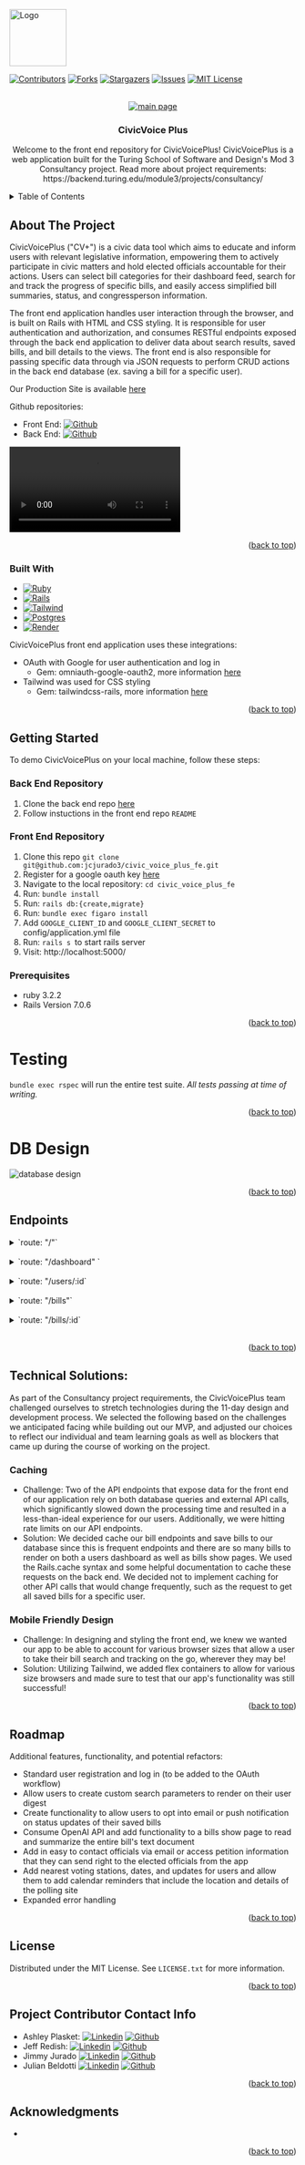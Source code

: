 <a name="readme-top"></a>

<!-- PROJECT SHIELDS -->
<a href="https://civic-voice-plus-fe.onrender.com/">
  <img src="app/assets/images/cvp_logo.png" alt="Logo" width="100" height="100">
</a>

[![Contributors][contributors-shield]][contributors-url]
[![Forks][forks-shield]][forks-url]
[![Stargazers][stars-shield]][stars-url]
[![Issues][issues-shield]][issues-url]
[![MIT License][license-shield]][license-url]


<!-- PROJECT LOGO -->
<br />
<div align="center">
  <a href="https://github.com/jcjurado3/civic_voice_plus_fe">
    <img src="app/assets/images/CVP main.png" alt="main page">
  </a>

<h3 align="center">CivicVoice Plus</h3>

  <p align="center">
    Welcome to the front end repository for CivicVoicePlus!
    CivicVoicePlus is a web application built for the Turing School of Software and Design's Mod 3 Consultancy project. Read more about project requirements: https://backend.turing.edu/module3/projects/consultancy/
  </p>
</div>



<!-- TABLE OF CONTENTS -->
<details>
  <summary>Table of Contents</summary>
  <ol>
    <li>
      <a href="#about-the-project">About The Project</a>
      <ul>
        <li><a href="#built-with">Built With</a></li>
      </ul>
    </li>
    <li>
      <a href="#getting-started">Getting Started</a>
      <ul>
        <li><a href="#prerequisites">Prerequisites</a></li>
        <li><a href="#Back End Repository">Back End Repository</a></li>
        <li><a href="#Front End Repository">Front End Repository</a></li>
      </ul>
    </li>
    <li><a href="#testing">Testing</a></li>
    <li><a href="#DB Design">DB Design</a></li>
    <li><a href="#Endpoints">Endpoints</a></li>
    <li><a href="#Technical Solutions">Technical Solutions</a></li>
    <li><a href="#Roadmap">Roadmap</a></li>
    <li><a href="#license">License</a></li>
    <li><a href="#Project Contributor Contact Info">Project Contributor Contact Info</a></li>
    <li><a href="#acknowledgments">Acknowledgments</a></li>
  </ol>
</details>



<!-- ABOUT THE PROJECT -->
## About The Project

CivicVoicePlus ("CV+") is a civic data tool which aims to educate and inform users with relevant legislative information, empowering them to actively participate in civic matters and hold elected officials accountable for their actions. Users can select bill categories for their dashboard feed, search for and track the progress of specific bills, and easily access simplified bill summaries, status, and congressperson information.

The front end application handles user interaction through the browser, and is built on Rails with HTML and CSS styling. It is responsible for user authentication and authorization, and consumes RESTful endpoints exposed through the back end application to deliver data about search results, saved bills, and bill details to the views. The front end is also responsible for passing specific data through via JSON requests to perform CRUD actions in the back end database (ex. saving a bill for a specific user).

Our Production Site is available [here](https://civic-voice-plus-fe.onrender.com/)

Github repositories:
* Front End: [![Github][Github]][project-fe-gh-url]
* Back End:  [![Github][Github]][project-be-gh-url]

<video src="CVP%20Demo.mp4" controls title="CVP demo"></video>

<p align="right">(<a href="#readme-top">back to top</a>)</p>



### Built With

* [![Ruby][Ruby]][Ruby-url]
* [![Rails][Rails]][Rails-url]
* [![Tailwind][Tailwind]][Tailwind-url]
* [![Postgres][Postgres]][Postgres-url]
* [![Render][Render]][Render-url]
<!-- * [![Heroku][Heroku]][Heroku-url]
* [![CircleCI][CircleCI]][CircleCI-url] -->

CivicVoicePlus front end application uses these integrations:
* OAuth with Google for user authentication and log in
  * Gem: omniauth-google-oauth2, more information [here](https://github.com/zquestz/omniauth-google-oauth2)
* Tailwind was used for CSS styling
   * Gem: tailwindcss-rails, more information [here](https://github.com/rails/tailwindcss-rails)

<p align="right">(<a href="#readme-top">back to top</a>)</p>



<!-- GETTING STARTED -->
## Getting Started

To demo CivicVoicePlus on your local machine, follow these steps:

### Back End Repository
1. Clone the back end repo [here](https://github.com/jcjurado3/civic_voice_plus_be)
1. Follow instuctions in the front end repo `README`

### Front End Repository
1. Clone this repo `git clone git@github.com:jcjurado3/civic_voice_plus_fe.git`
1. Register for a google oauth key [here](https://developers.google.com/identity/protocols/oauth2)
1. Navigate to the local repository: `cd civic_voice_plus_fe`
1. Run: `bundle install`
1. Run: `rails db:{create,migrate}`
1. Run: `bundle exec figaro install`
1. Add `GOOGLE_CLIENT_ID` and `GOOGLE_CLIENT_SECRET` to config/application.yml file
1. Run: `rails s `to start rails server
1. Visit: http://localhost:5000/


### Prerequisites

* ruby 3.2.2
* Rails Version 7.0.6

<p align="right">(<a href="#readme-top">back to top</a>)</p>

<!-- Testing -->
# Testing

`bundle exec rspec` will run the entire test suite. *All tests passing at time of writing.*
<p align="right">(<a href="#readme-top">back to top</a>)</p>

<!-- DB Design -->
# DB Design
![database design](<CVP FE schema.png>)

<p align="right">(<a href="#readme-top">back to top</a>)</p>

<!-- Endpoints -->
## Endpoints
<details>
<summary> `route: "/"`</summary>
<br>
 <img src="app/assets/images/main_page_visitor.png" alt="visitor login">
 <img src="app/assets/images/main_page_logged_in.png" alt="user login 1">
 <img src="app/assets/images/main_page_user.png" alt="user login 2">

</details>
<br>
<details>
<summary>`route: "/dashboard" `</summary>
<br>

 <img src="app/assets/images/dashboard.png" alt="user dashboard">

</details>
<br>
<details>
<summary>`route: "/users/:id`</summary>
<br>

 <img src="app/assets/images/user edit categories.png" alt="user show edit categories">


</details>
<br>
<details>
<summary>`route: "/bills"`</summary>
<br>

 <img src="app/assets/images/bills search.png" alt="bill index search">


</details>
<br>

<details>
<summary>`route: "/bills/:id`</summary>
<br>

 <img src="app/assets/images/bill show page1.png" alt="bill show page1">
 <img src="app/assets/images/bill show page 2.png" alt="bill show page2">


</details>
<br>

<p align="right">(<a href="#readme-top">back to top</a>)</p>

<!-- Technical Solutions -->
## Technical Solutions:
As part of the Consultancy project requirements, the CivicVoicePlus team challenged ourselves to stretch technologies during the 11-day design and development process. We selected the following based on the challenges we anticipated facing while building out our MVP, and adjusted our choices to reflect our individual and team learning goals as well as blockers that came up during the course of working on the project.

### Caching
* Challenge: Two of the API endpoints that expose data for the front end of our application rely on both database queries and external API calls, which significantly slowed down the processing time and resulted in a less-than-ideal experience for our users. Additionally, we were hitting rate limits on our API endpoints.
* Solution: We decided cache our bill endpoints and save bills to our database since this is frequent endpoints and there are so many bills to render on both a users dashboard as well as bills show pages. We used the Rails.cache syntax and some helpful documentation to cache these requests on the back end. We decided not to implement caching for other API calls that would change frequently, such as the request to get all saved bills for a specific user.

### Mobile Friendly Design
* Challenge: In designing and styling the front end, we knew we wanted our app to be able to account for various browser sizes that allow a user to take their bill search and tracking on the go, wherever they may be!
* Solution: Utilizing Tailwind, we added flex containers to allow for various size browsers and made sure to test that our app's functionality was still successful!

<p align="right">(<a href="#readme-top">back to top</a>)</p>

<!-- Roadmap -->
## Roadmap
Additional features, functionality, and potential refactors:
  * Standard user registration and log in (to be added to the OAuth workflow)
  * Allow users to create custom search parameters to render on their user digest
  * Create functionality to allow users to opt into email or push notification on status updates of their saved bills
  * Consume OpenAI API and add functionality to a bills show page to read and summarize the entire bill's text document
  * Add in easy to contact officials via email or access petition information that they can send right to the elected officials from the app
  * Add nearest voting stations, dates, and updates for users and allow them to add calendar reminders that include the location and details of the polling site
  * Expanded error handling

<p align="right">(<a href="#readme-top">back to top</a>)</p>

<!-- LICENSE -->
## License

Distributed under the MIT License. See `LICENSE.txt` for more information.

<p align="right">(<a href="#readme-top">back to top</a>)</p>


<!-- CONTACT -->
## Project Contributor Contact Info
* Ashley Plasket: [![Linkedin][Linkedin-shield]][ashley-li-url] [![Github][Github]][ashley-gh-url]
* Jeff Redish:   [![Linkedin][Linkedin-shield]][jeff-li-url] [![Github][Github]][jeff-gh-url]
* Jimmy Jurado [![Linkedin][Linkedin-shield]][jimmy-li-url] [![Github][Github]][jimmy-gh-url]
* Julian Beldotti [![Linkedin][Linkedin-shield]][julian-li-url] [![Github][Github]][julian-gh-url]

<p align="right">(<a href="#readme-top">back to top</a>)</p>


<!-- ACKNOWLEDGMENTS -->
## Acknowledgments

* []()

<p align="right">(<a href="#readme-top">back to top</a>)</p>


<!-- MARKDOWN LINKS & IMAGES -->
<!-- https://www.markdownguide.org/basic-syntax/#reference-style-links -->
[contributors-shield]: https://img.shields.io/github/contributors/jcjurado3/civic_voice_plus_be.svg?style=for-the-badge
[contributors-url]: https://github.com/jcjurado3/civic_voice_plus_be/graphs/contributors
[forks-shield]: https://img.shields.io/github/forks/jcjurado3/civic_voice_plus_be.svg?style=for-the-badge
[forks-url]: https://github.com/jcjurado3/civic_voice_plus_be/network/members
[stars-shield]: https://img.shields.io/github/stars/jcjurado3/civic_voice_plus_be.svg?style=for-the-badge
[stars-url]: https://github.com/jcjurado3/civic_voice_plus_be/stargazers
[issues-shield]: https://img.shields.io/github/issues/jcjurado3/civic_voice_plus_be.svg?style=for-the-badge
[issues-url]: https://github.com/jcjurado3/civic_voice_plus_be/issues
[license-shield]: https://img.shields.io/github/license/jcjurado3/civic_voice_plus_be.svg?style=for-the-badge
[license-url]: https://github.com/jcjurado3/civic_voice_plus_be/blob/main/LICENSE.txt
[linkedin-shield]: https://img.shields.io/badge/LinkedIn-0077B5?style=for-the-badge&logo=linkedin&logoColor=white
[ashley-li-url]: https://www.linkedin.com/in/ashley-plasket/
[jeff-li-url]: https://www.linkedin.com/in/jredish/
[jimmy-li-url]: https://www.linkedin.com/in/jimmy-jurado-093568131/
[julian-li-url]: https://www.linkedin.com/in/julian-beldotti-1a427824/
[Github]: https://img.shields.io/badge/GitHub-100000?style=for-the-badge&logo=github&logoColor=white
[project-fe-gh-url]: https://github.com/jcjurado3/civic_voice_plus_fe
[project-be-gh-url]: https://github.com/jcjurado3/civic_voice_plus_be
[ashley-gh-url]: https://github.com/aplasket
[jeff-gh-url]: https://github.com/Jredish11
[jimmy-gh-url]: https://github.com/jcjurado3
[julian-gh-url]: https://github.com/JCBeldo
[Ruby]: https://img.shields.io/badge/Ruby-CC342D?style=for-the-badge&logo=ruby&logoColor=white
[Ruby-url]: https://www.ruby-lang.org/en/
[Tailwind]: https://img.shields.io/badge/Tailwind-191970?style=for-the-badge&logo=tailwindcss&logoColor=white
[Tailwind-url]: https://tailwindcss.com/
[Rails]: https://img.shields.io/badge/Ruby_on_Rails-CC0000?style=for-the-badge&logo=ruby-on-rails&logoColor=white
[Rails-url]: https://rubyonrails.org/
[Postgres]: https://img.shields.io/badge/PostgreSQL-316192?style=for-the-badge&logo=postgresql&logoColor=white
[Postgres-url]: https://www.postgresql.org/
[UnSplash]: https://img.shields.io/badge/Unsplash-C0C0C0?style=for-the-badge&logo=unsplash&logoColor=white
[UnSplash-url]: https://unsplash.com/
[Render]: https://img.shields.io/badge/Render-1E90FF?style=for-the-badge&logo=render&logoColor=white
[Render-url]: https://render.com/
[Heroku]: https://img.shields.io/badge/Heroku-430098?style=for-the-badge&logo=heroku&logoColor=white
[Heroku-url]: https://devcenter.heroku.com/articles/getting-started-with-rails7
[CircleCI]: https://img.shields.io/badge/circleci-343434?style=for-the-badge&logo=circleci&logoColor=white
[CircleCI-url]: https://circleci.com/
